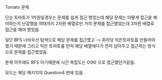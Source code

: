Tomato 문제

단순 토마토가 1차원일경우는 문제를 쉽게 접근 했었는데 해당 문제는 어떻게 접근을 해야하는지 난감했음
여태까지 2차원 배열로만 거의 문제를 접근했었는데 3차원 배열로 접근을 해야 했었음

일단 BFS 너비우선 탐색으로 해당 문제를 접근했고 -> 회차당 익은토마토를 만들어야 했기 때문에
그리고 익은 토마토를 먼저 해당 배열에다가 먼저 담아두고 접근하는 방식으로 문제를 접근했었음.

문제 아무래도 BFS 이기때문에 시간 복잡도는 O(N) 으로 접근했던거같음.

모드는 해당 패키지의 Question4 번에 있음.